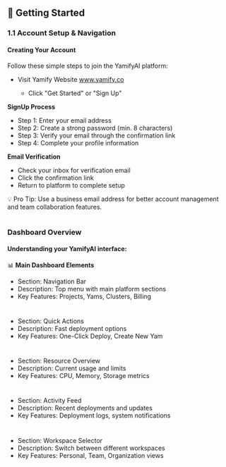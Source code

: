 ## 🚀 Getting Started

### 1.1 Account Setup & Navigation

#### Creating Your Account

Follow these simple steps to join the YamifyAI platform:

- Visit Yamify Website www.yamify.co 

  - Click "Get Started" or "Sign Up"

**SignUp Process**

- Step 1: Enter your email address
- Step 2: Create a strong password (min. 8 characters)
- Step 3: Verify your email through the confirmation link
- Step 4: Complete your profile information

**Email Verification**

- Check your inbox for verification email
- Click the confirmation link
- Return to platform to complete setup

💡 Pro Tip: Use a business email address for better account management and team collaboration features.
#

### Dashboard Overview

#### Understanding your YamifyAI interface:

📊 **Main Dashboard Elements**

- Section: Navigation Bar
- Description: Top menu with main platform sections 
- Key Features: Projects, Yams, Clusters, Billing
#
- Section: Quick Actions
- Description: Fast deployment options
- Key Features: One-Click Deploy, Create New Yam
#
- Section: Resource Overview
- Description: Current usage and limits
- Key Features: CPU, Memory, Storage metrics
#
- Section: Activity Feed
- Description: Recent deployments and updates
- Key Features: Deployment logs, system notifications
#
- Section: Workspace Selector
- Description: Switch between different workspaces
- Key Features: Personal, Team, Organization views
#
